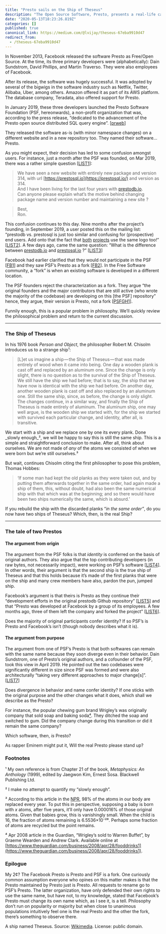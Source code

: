 ```yaml
---
title: "Presto sails on the Ship of Theseus"
description: "The Open Source Software, Presto, presents a real-life case study of the philosophical problem: The Ship of Theseus."
date: "2020-05-13T18:23:26.819Z"
categories: []
published: true
canonical_link: https://medium.com/@lvijay/theseus-67eba9910d47
redirect_from:
  - /theseus-67eba9910d47
---
```


In November 2013, Facebook released the software Presto as Free/Open Source. At the time, its three primary developers were (alphabetically): Dain Sundstrom, David Phillips, and Martin Traverso. They were also employees of Facebook.

After its release, the software was hugely successful. It was adopted by several of the bigwigs in the software industry such as Netflix, Twitter, Alibaba, Uber, among others. Amazon offered it as part of its AWS platform. The database company, Teradata, also offered support for Presto.

In January 2019, these three developers launched the Presto Software Foundation (PSF, hereonwards), a non-profit organization that was, according to the press release, “dedicated to the advancement of the Presto open source distributed SQL query engine”. \[[prweb](https://www.prweb.com/releases/presto_software_foundation_launches_to_advance_presto_open_source_community/prweb16070792.htm)\]

They released the software as-is (with minor namespace changes) on a different website and in a new repository too. They named their software… Presto.

As you might expect, their decision has led to some confusion amongst users. For instance, just a month after the PSF was founded, on Mar 2019, there was a rather simple question \[[LIST1](https://groups.google.com/d/msg/presto-users/YtltWEMHgjU/DsTzjQs5BAAJ)\]:

> We have seen a new website with entirely new package and version 314, with url [https://prestosql.io](https://prestosql.io/) and version as 314.  
> And I have been living for the last four years with [prestodb.io](http://prestodb.io/).  
> Can anyone please explain what’s the motive behind changing package name and version number and maintaining a new site ?

> Best,  
> Ron.

This confusion continues to this day. Nine months after the project’s founding, in September 2019, a user posted this on the mailing list: “prestodb vs. prestosql is just too similar and confusing for (prospective) end users. Add onto that the fact that [both](https://prestosql.io/) [projects](http://prestodb.github.io/) use the same logo too!” \[[LIST2](https://groups.google.com/d/msg/presto-users/TRwGWf9Z2_o/NV6Ojq-dBAAJ)\]. A few days ago, came the same question: “What is the difference between [prestodb.io](http://prestodb.io/) and [prestosql.io](http://prestosql.io/) ?” \[[LIST3](https://groups.google.com/d/msg/presto-users/EAkzUNFRQps/dWbhPXPMBAAJ)\]

Facebook had earlier clarified that they would not participate in the PSF \[[FB1](https://groups.google.com/d/msg/presto-users/UZO8Bro575w/TaUDqQghCgAJ)\] and they saw PSF’s Presto as a fork \[[FB2](https://groups.google.com/d/msg/presto-users/nyFBBAbtZAI/tn0IAn8gCgAJ)\]. In the Free Software community, a “fork” is when an existing software is developed in a different location.

The PSF founders reject the characterization as a fork. They argue “the original founders and the major contributors that are still active (who wrote the majority of the codebase) are developing on this \[the PSF\] repository” hence, they argue, their version _is_ Presto, not a fork \[[PSFGH1](https://github.com/prestosql/presto/issues/380)\].

Funnily enough, this is a popular problem in philosophy. We’ll quickly review the philosophical problem and return to the current discussion.

---

### The Ship of Theseus

In his 1976 book _Person and Object_, the philosopher Robert M. Chisolm introduces us to a strange ship¹:

> \[L\]et us imagine a ship — the Ship of Theseus — that was made entirely of wood when it came into being. One day a wooden plank is cast off and replaced by an aluminum one. Since the change is only slight, there is no question as to the survival of the Ship of Theseus. We still have the ship we had before; that is to say, the ship that we have now is identical with the ship we had before. On another day, another wooden plank is cast off and also replaced by an aluminum one. Still the same ship, since, as before, the change is only slight. The changes continue, in a similar way, and finally the Ship of Theseus is made entirely of aluminum. The aluminum ship, one may well argue, is the wooden ship we started with, for the ship we started with survived each particular change, and identity, after all, is transitive.

We start with a ship and we replace one by one its every plank. Done _slowly enough_², we will be happy to say this is still the same ship. This is a simple and straightforward conclusion to make. After all, think about ourselves. We are not made of _any_ of the atoms we consisted of when we were born but we’re still ourselves.³

But wait, continues Chisolm citing the first philosopher to pose this problem, Thomas Hobbes:

> ‘If some man had kept the old planks as they were taken out, and by putting them afterwards together in the same order, had again made a ship of them, this, without doubt, had also been the same numerical ship with that which was at the beginning; and so there would have been two ships numerically the same, which is absurd.’

If you rebuild the ship with the discarded planks “_in the same order”_, do you now have two ships of Theseus? Which, then, is the real Ship?

---

### The tale of two Prestos

#### The argument from origin

The argument from the PSF folks is that _identity_ is conferred on the basis of original authors. They also argue that the top contributing developers (in raw bytes, not necessarily impact), were working on PSF’s software \[[LIST4](https://groups.google.com/d/msg/presto-users/TRwGWf9Z2_o/iA4X6w1SBgAJ)\]. In other words, their argument is that the second ship is the true ship of Theseus and that this holds because it’s made of the first planks that were on the ship and many crew members have also, pardon the pun, jumped ship.

Facebook’s argument is that theirs is Presto as they continue their “development efforts in the original prestodb Github repository” \[[LIST5](https://groups.google.com/d/msg/presto-users/TRwGWf9Z2_o/TAgtb4BWBQAJ)\] and that “Presto was developed at Facebook by a group of its employees. A few months ago, three of them left the company and forked the project” \[[LIST6](https://groups.google.com/d/msg/presto-users/TRwGWf9Z2_o/SAE9t85KBgAJ)\].

Does the majority of original participants confer identity? If so PSF’s is Presto and Facebook’s isn’t (though nobody describes what it is).

#### The argument from purpose

The argument from one of PSF’s Presto is that both softwares can remain with the same name because they soon diverge even in their behavior. Dain Sundstrom, one of Presto’s original authors, and a cofounder of the PSF, took this view in April 2019. He pointed out the two codebases were significantly different in size since PSF was formed and were also architecturally “taking very different approaches to major change\[s\]”. \[[LIST7](https://groups.google.com/d/msg/presto-users/TRwGWf9Z2_o/KdbVoeiaBgAJ)\]

Does divergence in behavior and name confer identity? If one sticks with the original purpose and the other changes what it does, which shall we describe as the Presto?

For instance, the popular chewing gum brand Wrigley’s was originally company that sold soap and baking soda[⁴](https://www.theguardian.com/business/2008/apr/28/fooddrinks1). They ditched the soap and switched to gum. Did the company change during this transition or did it remain the same company?

Which software, then, _is_ Presto?

As rapper Eminem might put it, Will the real Presto please stand up?

### Footnotes

¹ My own reference is from Chapter 21 of the book, _Metaphysics: An Anthology_ (1999), edited by Jaegwon Kim, Ernest Sosa. Blackwell Publishing Ltd.

² I make no attempt to quantify my “slowly enough”.

³ According to this article in the [NPR](https://www.npr.org/templates/story/story.php?storyId=11893583), 98% of the atoms in our body are replaced every year. To put this in perspective, supposing a baby is born with _x_ atoms, after five years, it’ll only have 0.000016% of those original atoms. Given that babies grow, this is vanishingly small. When the child is 16, the fraction of atoms remaining is 6.5536×10⁻²⁸. Perhaps some fraction of atoms are recycled but the point remains.

⁴ Apr 2008 article in the Guardian, “Wrigley’s sold to Warren Buffet”, by Graeme Wearden and Andrew Clark. Available online at [https://www.theguardian.com/business/2008/apr/28/fooddrinks1](https://www.theguardian.com/business/2008/apr/28/fooddrinks1).

### Epilogue

My 2¢? The Facebook Presto is Presto and PSF is a fork. One curiously common assumption everyone who opines on this matter makes is that the Presto maintained by Presto just is Presto. All requests to rename go to PSF’s Presto. The latter organization, have only defended their own rights to use the same name, but have not, to my knowledge, stated that Facebook’s Presto must change its own name which, as I see it, is a tell. Philosophy don’t run on popularity or majority but when close to unanimous populations intuitively feel one is the real Presto and the other the fork, there’s something to observe there.

A ship named Theseus. Source: [Wikimedia](https://commons.wikimedia.org/wiki/File:Theseus_-_IMO_9390159.JPG). License: public domain.
